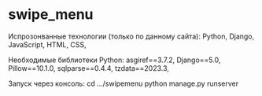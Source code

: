# swipe_menu

 Испрозонванные технологии (только по данному сайта):
 Python,
 Django,
 JavaScript,
 HTML,
 CSS,

 Необходимые библиотеки Python:
 asgiref==3.7.2,
 Django==5.0,
 Pillow==10.1.0,
 sqlparse==0.4.4,
 tzdata==2023.3,

Запуск через консоль:
 cd .../swipemenu
 python manage.py runserver
